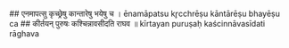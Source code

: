 <section data-markdown>
## एनमापत्सु कृच्छ्रेषु कान्तारेषु भयेषु च ।
ēnamāpatsu kr̥cchrēṣu kāntārēṣu bhayēṣu ca
## कीर्तयन् पुरुषः कश्चिन्नावसीदति राघव ॥
kīrtayan puruṣaḥ kaścinnāvasīdati rāghava
</section>
